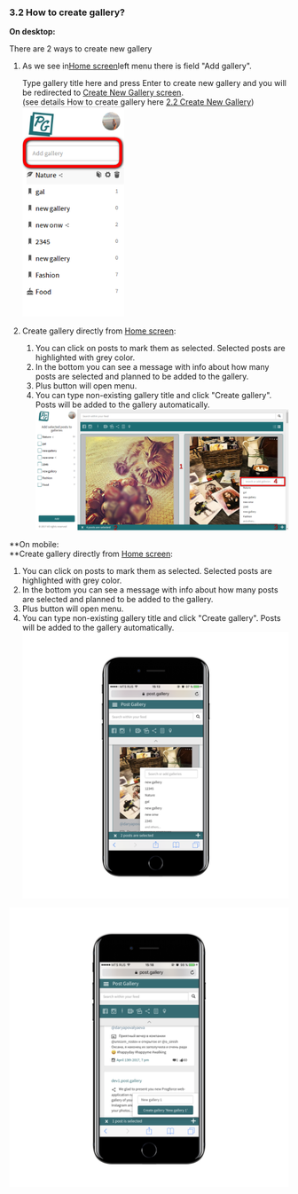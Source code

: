 ### 3.2 How to create gallery?

**On desktop:**

There are 2 ways to create new gallery

1. As we see in[Home screen](https://www.gitbook.com/book/daryapovalyaeva/post-gallery-user-manual/edit#)left menu there is field "Add gallery".

   Type gallery title here and press Enter to create new gallery and you will be redirected to [Create New Gallery screen](https://www.gitbook.com/book/daryapovalyaeva/post-gallery-user-manual/edit#).  
   \(see details How to create gallery here [2.2 Create New Gallery](/25-create-new-gallery.md)\)  
   ![](/assets/left_menu_add.png)

2. Create gallery directly from [Home screen](/app-review.md):  
   1. You can click on posts to mark them as selected. Selected posts are highlighted with grey color.  
   2. In the bottom you can see a message with info about how many posts are selected and planned to be added to the gallery.  
   3. Plus button will open menu.  
   4. You can type non-existing gallery title and click "Create gallery". Posts will be added to the gallery automatically.  
   ![](/assets/create_from_home.png)

**On mobile:      
**Create gallery directly from [Home screen](/app-review.md):

1. You can click on posts to mark them as selected. Selected posts are highlighted with grey color.
2. In the bottom you can see a message with info about how many posts are selected and planned to be added to the gallery.
3. Plus button will open menu.
4. You can type non-existing gallery title and click "Create gallery". Posts will be added to the gallery automatically. ![](/assets/create_gal_iphone7.png)

![](/assets/create_gal_iphone7_2.png)

